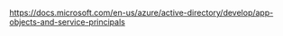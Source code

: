 https://docs.microsoft.com/en-us/azure/active-directory/develop/app-objects-and-service-principals


